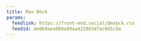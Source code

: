```yaml
---
title: Max Böck
params:
  feedlink: https://front-end.social/@mxbck.rss
  feedid: de069aea888a09aa422983d7ac0d1c5e
---
```


